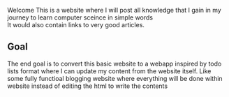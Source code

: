 Welcome
This is a website where I will post all knowledge that I gain in my journey to learn computer sceince in simple words <br>
It would also contain links to very good articles. <br>

## Goal
The end goal is to convert this basic website to a webapp inspired by todo lists format where I can update my content from the website itself. Like some fully functioal blogging website where everything will be done within website instead of editing the html to write the contents
